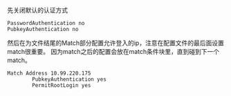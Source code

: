 先关闭默认的认证方式
```
PasswordAuthentication no
PubkeyAuthentication no
```

然后在为文件结尾的Match部分配置允许登入的ip，注意在配置文件的最后面设置match很重要。
因为match之后的配置会放在match条件块里，直到碰到下一个match。


```
Match Address 10.99.220.175
        PubkeyAuthentication yes
        PermitRootLogin yes
```
